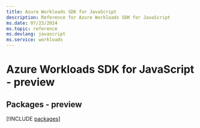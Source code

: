 ```yaml
---
title: Azure Workloads SDK for JavaScript
description: Reference for Azure Workloads SDK for JavaScript
ms.date: 07/23/2024
ms.topic: reference
ms.devlang: javascript
ms.service: workloads
---
```

# Azure Workloads SDK for JavaScript - preview
## Packages - preview
[!INCLUDE [packages](workloads-index.md)]